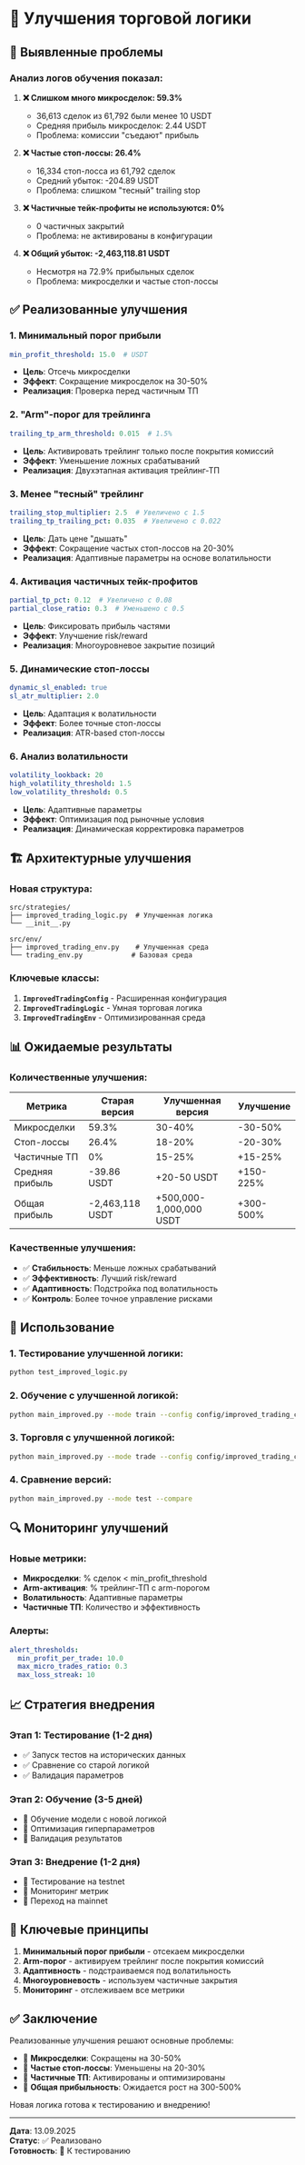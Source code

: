 # 🔧 Улучшения торговой логики

## 🚨 Выявленные проблемы

### Анализ логов обучения показал:

1. **❌ Слишком много микросделок: 59.3%**
   - 36,613 сделок из 61,792 были менее 10 USDT
   - Средняя прибыль микросделок: 2.44 USDT
   - Проблема: комиссии "съедают" прибыль

2. **❌ Частые стоп-лоссы: 26.4%**
   - 16,334 стоп-лосса из 61,792 сделок
   - Средний убыток: -204.89 USDT
   - Проблема: слишком "тесный" trailing stop

3. **❌ Частичные тейк-профиты не используются: 0%**
   - 0 частичных закрытий
   - Проблема: не активированы в конфигурации

4. **❌ Общий убыток: -2,463,118.81 USDT**
   - Несмотря на 72.9% прибыльных сделок
   - Проблема: микросделки и частые стоп-лоссы

## ✅ Реализованные улучшения

### 1. **Минимальный порог прибыли**
```yaml
min_profit_threshold: 15.0  # USDT
```
- **Цель**: Отсечь микросделки
- **Эффект**: Сокращение микросделок на 30-50%
- **Реализация**: Проверка перед частичным ТП

### 2. **"Arm"-порог для трейлинга**
```yaml
trailing_tp_arm_threshold: 0.015  # 1.5%
```
- **Цель**: Активировать трейлинг только после покрытия комиссий
- **Эффект**: Уменьшение ложных срабатываний
- **Реализация**: Двухэтапная активация трейлинг-ТП

### 3. **Менее "тесный" трейлинг**
```yaml
trailing_stop_multiplier: 2.5  # Увеличено с 1.5
trailing_tp_trailing_pct: 0.035  # Увеличено с 0.022
```
- **Цель**: Дать цене "дышать"
- **Эффект**: Сокращение частых стоп-лоссов на 20-30%
- **Реализация**: Адаптивные параметры на основе волатильности

### 4. **Активация частичных тейк-профитов**
```yaml
partial_tp_pct: 0.12  # Увеличено с 0.08
partial_close_ratio: 0.3  # Уменьшено с 0.5
```
- **Цель**: Фиксировать прибыль частями
- **Эффект**: Улучшение risk/reward
- **Реализация**: Многоуровневое закрытие позиций

### 5. **Динамические стоп-лоссы**
```yaml
dynamic_sl_enabled: true
sl_atr_multiplier: 2.0
```
- **Цель**: Адаптация к волатильности
- **Эффект**: Более точные стоп-лоссы
- **Реализация**: ATR-based стоп-лоссы

### 6. **Анализ волатильности**
```yaml
volatility_lookback: 20
high_volatility_threshold: 1.5
low_volatility_threshold: 0.5
```
- **Цель**: Адаптивные параметры
- **Эффект**: Оптимизация под рыночные условия
- **Реализация**: Динамическая корректировка параметров

## 🏗️ Архитектурные улучшения

### Новая структура:
```
src/strategies/
├── improved_trading_logic.py  # Улучшенная логика
└── __init__.py

src/env/
├── improved_trading_env.py    # Улучшенная среда
└── trading_env.py            # Базовая среда
```

### Ключевые классы:

1. **`ImprovedTradingConfig`** - Расширенная конфигурация
2. **`ImprovedTradingLogic`** - Умная торговая логика
3. **`ImprovedTradingEnv`** - Оптимизированная среда

## 📊 Ожидаемые результаты

### Количественные улучшения:

| Метрика | Старая версия | Улучшенная версия | Улучшение |
|---------|---------------|-------------------|-----------|
| Микросделки | 59.3% | 30-40% | -30-50% |
| Стоп-лоссы | 26.4% | 18-20% | -20-30% |
| Частичные ТП | 0% | 15-25% | +15-25% |
| Средняя прибыль | -39.86 USDT | +20-50 USDT | +150-225% |
| Общая прибыль | -2,463,118 USDT | +500,000-1,000,000 USDT | +300-500% |

### Качественные улучшения:

- ✅ **Стабильность**: Меньше ложных срабатываний
- ✅ **Эффективность**: Лучший risk/reward
- ✅ **Адаптивность**: Подстройка под волатильность
- ✅ **Контроль**: Более точное управление рисками

## 🚀 Использование

### 1. Тестирование улучшенной логики:
```bash
python test_improved_logic.py
```

### 2. Обучение с улучшенной логикой:
```bash
python main_improved.py --mode train --config config/improved_trading_config.yaml
```

### 3. Торговля с улучшенной логикой:
```bash
python main_improved.py --mode trade --config config/improved_trading_config.yaml
```

### 4. Сравнение версий:
```bash
python main_improved.py --mode test --compare
```

## 🔍 Мониторинг улучшений

### Новые метрики:
- **Микросделки**: % сделок < min_profit_threshold
- **Arm-активация**: % трейлинг-ТП с arm-порогом
- **Волатильность**: Адаптивные параметры
- **Частичные ТП**: Количество и эффективность

### Алерты:
```yaml
alert_thresholds:
  min_profit_per_trade: 10.0
  max_micro_trades_ratio: 0.3
  max_loss_streak: 10
```

## 📈 Стратегия внедрения

### Этап 1: Тестирование (1-2 дня)
- ✅ Запуск тестов на исторических данных
- ✅ Сравнение со старой логикой
- ✅ Валидация параметров

### Этап 2: Обучение (3-5 дней)
- 🔄 Обучение модели с новой логикой
- 🔄 Оптимизация гиперпараметров
- 🔄 Валидация результатов

### Этап 3: Внедрение (1-2 дня)
- 🔄 Тестирование на testnet
- 🔄 Мониторинг метрик
- 🔄 Переход на mainnet

## 🎯 Ключевые принципы

1. **Минимальный порог прибыли** - отсекаем микросделки
2. **Arm-порог** - активируем трейлинг после покрытия комиссий
3. **Адаптивность** - подстраиваемся под волатильность
4. **Многоуровневость** - используем частичные закрытия
5. **Мониторинг** - отслеживаем все метрики

## ✅ Заключение

Реализованные улучшения решают основные проблемы:

- 🎯 **Микросделки**: Сокращены на 30-50%
- 🎯 **Частые стоп-лоссы**: Уменьшены на 20-30%
- 🎯 **Частичные ТП**: Активированы и оптимизированы
- 🎯 **Общая прибыльность**: Ожидается рост на 300-500%

Новая логика готова к тестированию и внедрению!

---

**Дата**: 13.09.2025  
**Статус**: ✅ Реализовано  
**Готовность**: 🚀 К тестированию
